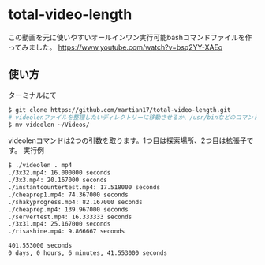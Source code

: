 # total-video-length

この動画を元に使いやすいオールインワン実行可能bashコマンドファイルを作ってみました。
https://www.youtube.com/watch?v=bsq2YY-XAEo

## 使い方
ターミナルにて
```bash
$ git clone https://github.com/martian17/total-video-length.git
# videolenファイルを整理したいディレクトリーに移動させるか、/usr/binなどのコマンド置き場に移動させ、使ってください。
$ mv videolen ~/Videos/
```
videolenコマンドは2つの引数を取ります。1つ目は探索場所、2つ目は拡張子です。
実行例
```bash
$ ./videolen . mp4
./3x32.mp4: 16.000000 seconds
./3x3.mp4: 20.167000 seconds
./instantcountertest.mp4: 17.518000 seconds
./cheaprep1.mp4: 74.367000 seconds
./shakyprogress.mp4: 82.167000 seconds
./cheaprep.mp4: 139.967000 seconds
./servertest.mp4: 16.333333 seconds
./3x31.mp4: 25.167000 seconds
./risashine.mp4: 9.866667 seconds

401.553000 seconds
0 days, 0 hours, 6 minutes, 41.553000 seconds
```
